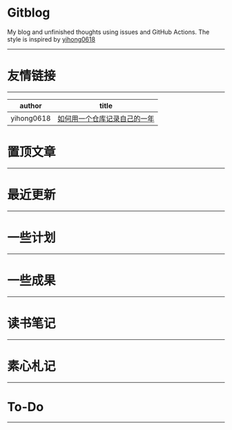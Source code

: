 # Gitblog

My blog and unfinished thoughts using issues and GitHub Actions. 
The style is inspired by [yihong0618](https://github.com/yihong0618)

---

# 友情链接
---

| author     | title                                                                            |
| ---------- | -------------------------------------------------------------------------------- |
| yihong0618 | [如何用一个仓库记录自己的一年](https://github.com/yihong0618/gitblog/issues/209) |


# 置顶文章
---


# 最近更新
---


# 一些计划
---



# 一些成果
---



# 读书笔记
---




# 素心札记
---


# To-Do
---

